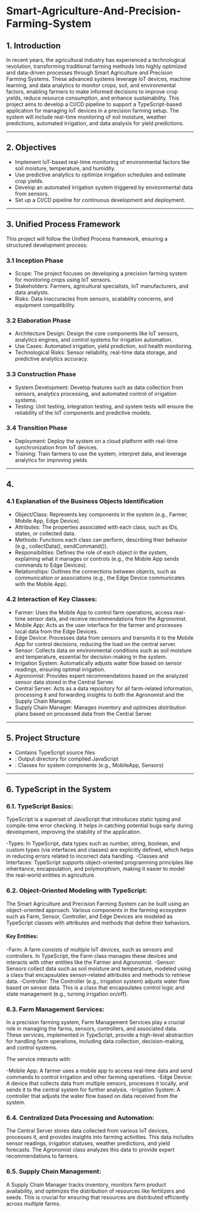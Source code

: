# Smart-Agriculture-And-Precision-Farming-System

## 1. Introduction

In recent years, the agricultural industry has experienced a technological revolution, transforming traditional farming methods into highly optimized and data-driven processes through Smart Agriculture and Precision Farming Systems. These advanced systems leverage IoT devices, machine learning, and data analytics to monitor crops, soil, and environmental factors, enabling farmers to make informed decisions to improve crop yields, reduce resource consumption, and enhance sustainability.
This project aims to develop a CI/CD pipeline to support a TypeScript-based application for managing IoT devices in a precision farming setup. The system will include real-time monitoring of soil moisture, weather predictions, automated irrigation, and data analysis for yield predictions.
________________________________________
## 2. Objectives
- Implement IoT-based real-time monitoring of environmental factors like soil moisture, temperature, and humidity.
-	Use predictive analytics to optimize irrigation schedules and estimate crop yields.
-	Develop an automated irrigation system triggered by environmental data from sensors.
-	Set up a CI/CD pipeline for continuous development and deployment.
________________________________________
## 3. Unified Process Framework
This project will follow the Unified Process framework, ensuring a structured development process:

### 3.1 Inception Phase
-	Scope: The project focuses on developing a precision farming system for monitoring crops using IoT sensors.
-	Stakeholders: Farmers, agricultural specialists, IoT manufacturers, and data analysts.
-	Risks: Data inaccuracies from sensors, scalability concerns, and equipment compatibility.
  
### 3.2 Elaboration Phase
-	Architecture Design: Design the core components like IoT sensors, analytics engines, and control systems for irrigation automation.
-	Use Cases: Automated irrigation, yield prediction, soil health monitoring.
-	Technological Risks: Sensor reliability, real-time data storage, and predictive analytics accuracy.
  
### 3.3 Construction Phase
-	System Development: Develop features such as data collection from sensors, analytics processing, and automated control of irrigation systems.
-	Testing: Unit testing, integration testing, and system tests will ensure the reliability of the IoT components and predictive models.
  
### 3.4 Transition Phase
-	Deployment: Deploy the system on a cloud platform with real-time synchronization from IoT devices.
-	Training: Train farmers to use the system, interpret data, and leverage analytics for improving yields.
________________________________________
## 4. 
### 4.1 Explanation of the Business Objects Identification
-	Object/Class: Represents key components in the system (e.g., Farmer, Mobile App, Edge Device).
-	Attributes: The properties associated with each class, such as IDs, states, or collected data.
- Methods: Functions each class can perform, describing their behavior (e.g., collectData(), sendCommand()).
- Responsibilities: Defines the role of each object in the system, explaining what it manages or controls (e.g., the Mobile App sends commands to Edge Devices).
-	Relationships: Outlines the connections between objects, such as communication or associations (e.g., the Edge Device communicates with the Mobile App).
### 4.2 Interaction of Key Classes:
- Farmer: Uses the Mobile App to control farm operations, access real-time sensor data, and receive recommendations from the Agronomist.
-	Mobile App: Acts as the user interface for the farmer and processes local data from the Edge Devices.
-	Edge Device: Processes data from sensors and transmits it to the Mobile App for control decisions, reducing the load on the central server.
-	Sensor: Collects data on environmental conditions such as soil moisture and temperature, essential for decision-making in the system.
-	Irrigation System: Automatically adjusts water flow based on sensor readings, ensuring optimal irrigation.
-	Agronomist: Provides expert recommendations based on the analyzed sensor data stored in the Central Server.
-	Central Server: Acts as a data repository for all farm-related information, processing it and forwarding insights to both the Agronomist and the Supply Chain Manager.
-	Supply Chain Manager: Manages inventory and optimizes distribution plans based on processed data from the Central Server.
_________________________________________
## 5. Project Structure
-  Contains TypeScript source files
- : Output directory for compiled JavaScript
- : Classes for system components (e.g., MobileApp, Sensors)
_________________________________________

## 6. TypeScript in the System
### 6.1. TypeScript Basics:
TypeScript is a superset of JavaScript that introduces static typing and compile-time error checking. It helps in catching potential bugs early during development, improving the stability of the application.

-Types: In TypeScript, data types such as number, string, boolean, and custom types (via interfaces and classes) are explicitly defined, which helps in reducing errors related to incorrect data handling.
-Classes and Interfaces: TypeScript supports object-oriented programming principles like inheritance, encapsulation, and polymorphism, making it easier to model the real-world entities in agriculture.
### 6.2. Object-Oriented Modeling with TypeScript:
The Smart Agriculture and Precision Farming System can be built using an object-oriented approach. Various components in the farming ecosystem such as Farm, Sensor, Controller, and Edge Devices are modeled as TypeScript classes with attributes and methods that define their behaviors.

#### Key Entities:
-Farm: A farm consists of multiple IoT devices, such as sensors and controllers. In TypeScript, the Farm class manages these devices and interacts with other entities like the Farmer and Agronomist.
-Sensor: Sensors collect data such as soil moisture and temperature, modeled using a class that encapsulates sensor-related attributes and methods to retrieve data.
-Controller: The Controller (e.g., irrigation system) adjusts water flow based on sensor data. This is a class that encapsulates control logic and state management (e.g., turning irrigation on/off).
### 6.3. Farm Management Services:
In a precision farming system, Farm Management Services play a crucial role in managing the farms, sensors, controllers, and associated data. These services, implemented in TypeScript, provide a high-level abstraction for handling farm operations, including data collection, decision-making, and control systems.

The service interacts with:

-Mobile App: A farmer uses a mobile app to access real-time data and send commands to control irrigation and other farming operations.
-Edge Device: A device that collects data from multiple sensors, processes it locally, and sends it to the central system for further analysis.
-Irrigation System: A controller that adjusts the water flow based on data received from the system.

### 6.4. Centralized Data Processing and Automation:
The Central Server stores data collected from various IoT devices, processes it, and provides insights into farming activities. This data includes sensor readings, irrigation statuses, weather predictions, and yield forecasts. The Agronomist class analyzes this data to provide expert recommendations to farmers.

### 6.5. Supply Chain Management:
A Supply Chain Manager tracks inventory, monitors farm product availability, and optimizes the distribution of resources like fertilizers and seeds. This is crucial for ensuring that resources are distributed efficiently across multiple farms.

